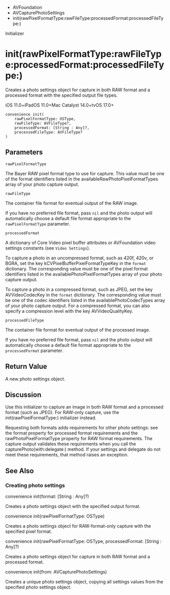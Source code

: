 

- AVFoundation
- AVCapturePhotoSettings
-  init(rawPixelFormatType:rawFileType:processedFormat:processedFileType:) 

Initializer

# init(rawPixelFormatType:rawFileType:processedFormat:processedFileType:)

Creates a photo settings object for capture in both RAW format and a processed format with the specified output file types.

iOS 11.0+iPadOS 11.0+Mac Catalyst 14.0+tvOS 17.0+

``` source
convenience init(
    rawPixelFormatType: OSType,
    rawFileType: AVFileType?,
    processedFormat: [String : Any]?,
    processedFileType: AVFileType?
)
```

## Parameters 

`rawPixelFormatType`  

The Bayer RAW pixel format type to use for capture. This value must be one of the format identifiers listed in the availableRawPhotoPixelFormatTypes array of your photo capture output.

`rawFileType`  

The container file format for eventual output of the RAW image.

If you have no preferred file format, pass `nil` and the photo output will automatically choose a default file format appropriate to the `rawPixelFormatType` parameter.

`processedFormat`  

A dictionary of Core Video pixel buffer attributes or AVFoundation video settings constants (see `Video Settings`).

To capture a photo in an uncompressed format, such as 420f, 420v, or BGRA, set the key kCVPixelBufferPixelFormatTypeKey in the `format` dictionary. The corresponding value must be one of the pixel format identifiers listed in the availablePhotoPixelFormatTypes array of your photo capture output.

To capture a photo in a compressed format, such as JPEG, set the key AVVideoCodecKey in the `format` dictionary. The corresponding value must be one of the codec identifiers listed in the availablePhotoCodecTypes array of your photo capture output. For a compressed format, you can also specify a compression level with the key AVVideoQualityKey.

`processedFileType`  

The container file format for eventual output of the processed image.

If you have no preferred file format, pass `nil` and the photo output will automatically choose a default file format appropriate to the `processedFormat` parameter.

## Return Value

A new photo settings object.

## Discussion

Use this initializer to capture an image in both RAW format and a processed format (such as JPEG). For RAW-only capture, use the init(rawPixelFormatType:) initializer instead.

Requesting both formats adds requirements for other photo settings: see the format property for processed format requirements and the rawPhotoPixelFormatType property for RAW format requirements. The capture output validates these requirements when you call the capturePhoto(with:delegate:) method. If your settings and delegate do not meet these requirements, that method raises an exception.

## See Also

### Creating photo settings

convenience init(format: [String : Any]?)

Creates a photo settings object with the specified output format.

convenience init(rawPixelFormatType: OSType)

Creates a photo settings object for RAW-format-only capture with the specified pixel format.

convenience init(rawPixelFormatType: OSType, processedFormat: [String : Any]?)

Creates a photo settings object for capture in both RAW format and a processed format.

convenience init(from: AVCapturePhotoSettings)

Creates a unique photo settings object, copying all settings values from the specified photo settings object.


